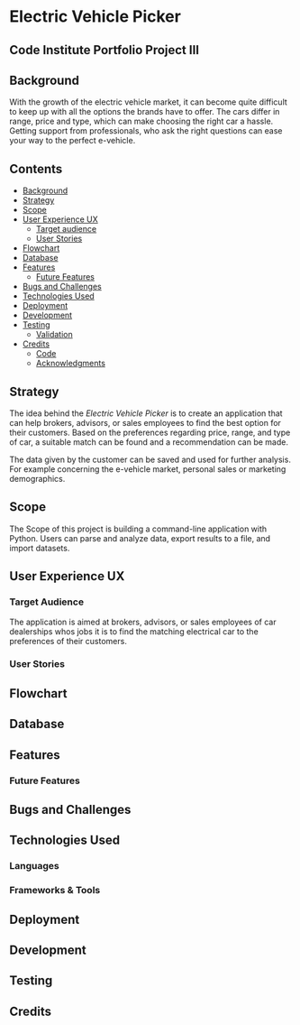 # **Electric Vehicle Picker**

## **Code Institute Portfolio Project III**

## **Background**
 With the growth of the electric vehicle market, it can become quite difficult to keep up with all the options the brands have to offer. The cars differ in range, price and type, which can make choosing the right car a hassle. 
Getting support from professionals, who ask the right questions can ease your way to the perfect e-vehicle. 

## **Contents**
* [Background](#background)
* [Strategy](#strategy)
* [Scope](#scope)
* [User Experience UX](#user-experience-ux)
    * [Target audience](#target-audience)
    * [User Stories](#user-stories)
* [Flowchart](#flowchart)
* [Database](#database)
* [Features](#features)
    * [Future Features](#future-features)
* [Bugs and Challenges](#bugs-and-challenges)
* [Technologies Used](#technologies-used)
* [Deployment](#deployment)
* [Development](#development)
* [Testing](#testing)
    * [Validation](#validation)
* [Credits](#credits)
    * [Code](#code)
    * [Acknowledgments](#acknowledgments)

## **Strategy**
The idea behind the *Electric Vehicle Picker* is to create an application that can help brokers, advisors, or sales employees to find the best option for their customers. 
Based on the preferences regarding price, range, and type of car, a suitable match can be found and a recommendation can be made. 

The data given by the customer can be saved and used for further analysis. For example concerning the e-vehicle market, personal sales or marketing demographics.  

## **Scope**
The Scope of this project is building a command-line application with Python. Users can parse and analyze data, export results to a file, and import datasets. 

## **User Experience UX**

### **Target Audience**
The application is aimed at brokers, advisors, or sales employees of car dealerships whos jobs it is to find the matching electrical car to the preferences of their customers. 

### **User Stories**

## **Flowchart**

## **Database**

## **Features**

### **Future Features**

## **Bugs and Challenges**

## **Technologies Used**

### **Languages**

### **Frameworks & Tools**

## **Deployment**

## **Development**

## **Testing**

## **Credits**